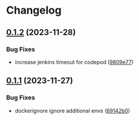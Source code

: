 # Changelog

## [0.1.2](https://github.com/annleefores/kodiko/compare/kodiko-codepod-v0.1.1...kodiko-codepod-v0.1.2) (2023-11-28)


### Bug Fixes

* increase jenkins timeout for codepod ([9809e77](https://github.com/annleefores/kodiko/commit/9809e772f08df3e7696e2b1e2b2a37fc591c39a0))

## [0.1.1](https://github.com/annleefores/kodiko/compare/kodiko-codepod-v0.1.0...kodiko-codepod-v0.1.1) (2023-11-27)


### Bug Fixes

* dockerignore ignore additional envs ([69142b0](https://github.com/annleefores/kodiko/commit/69142b070d2c38744e0dd9e1a5ebc03abe046c54))
